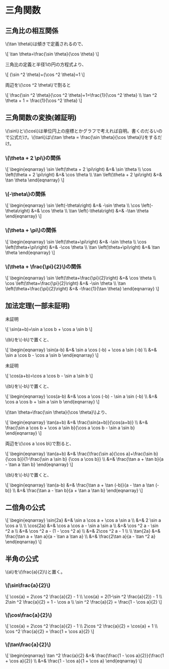 # 三角関数

## 三角比の相互関係
\\(\tan \theta\\)は傾きで定義されるので、

\\[
\tan \theta=\frac{\sin \theta}{\cos \theta}
\\]

三角比の定義と半径1の円の方程式より、

\\[
{\sin ^2 \theta}+{\cos ^2 \theta}=1
\\]

両辺を\\(\cos ^2 \theta\\)で割ると

\\[
\frac{\sin ^2 \theta}{\cos ^2 \theta}+1=\frac{1}{\cos ^2 \theta} \\\\
\tan ^2 \theta + 1 = \frac{1}{\cos ^2 \theta}
\\]

## 三角関数の変換(雑証明)
\\(\sin\\)と\\(\cos\\)は単位円上の座標とかグラフで考えれば自明。書くのだるいので公式だけ。\\(\tan\\)は\\(\tan \theta = \frac{\sin \theta}{\cos \theta}\\)をするだけ。

### \\(\theta + 2 \pi\\)の関係

\\[
\begin{eqnarray}
\sin \left(\theta + 2 \pi\right) &=& \sin \theta \\\\
\cos \left(\theta + 2 \pi\right) &=& \cos \theta \\\\
\tan \left(\theta + 2 \pi\right) &=& \tan \theta
\end{eqnarray}
\\]

### \\(-\theta\\)の関係

\\[
\begin{eqnarray}
\sin \left(-\theta\right) &=& -\sin \theta \\\\
\cos \left(-\theta\right) &=& \cos \theta \\\\
\tan \left(-\theta\right) &=& -\tan \theta
\end{eqnarray}
\\]

### \\(\theta + \pi\\)の関係

\\[
\begin{eqnarray}
\sin \left(\theta+\pi\right) &=& -\sin \theta \\\\
\cos \left(\theta+\pi\right) &=& -\cos \theta \\\\
\tan \left(\theta+\pi\right) &=& \tan \theta
\end{eqnarray}
\\]

### \\(\theta + \frac{\pi}{2}\\)の関係

\\[
\begin{eqnarray}
\sin \left(\theta+\frac{\pi}{2}\right) &=& \cos \theta \\\\
\cos \left(\theta+\frac{\pi}{2}\right) &=& -\sin \theta \\\\
\tan \left(\theta+\frac{\pi}{2}\right) &=& -\frac{1}{\tan \theta}
\end{eqnarray}
\\]

## 加法定理(一部未証明)

未証明

\\[
\sin(a+b)=\sin a \cos b + \cos a \sin b
\\]

\\(b\\)を\\(-b\\)で置くと、

\\[
\begin{eqnarray}
\sin(a-b) &=& \sin a \cos (-b) + \cos a \sin (-b) \\\\
&=& \sin a \cos b - \cos a \sin b
\end{eqnarray}
\\]

未証明

\\[
\cos(a+b)=\cos a \cos b - \sin a \sin b
\\]

\\(b\\)を\\(-b\\)で置くと、

\\[
\begin{eqnarray}
\cos(a-b) &=& \cos a \cos (-b) - \sin a \sin (-b) \\\\
&=& \cos a \cos b + \sin a \sin b
\end{eqnarray}
\\]

\\(\tan \theta=\frac{\sin \theta}{\cos \theta}\\)より、

\\[
\begin{eqnarray}
\tan(a+b) &=& \frac{\sin(a+b)}{\cos(a+b)} \\\\
&=& \frac{\sin a \cos b + \cos a \sin b}{\cos a \cos b - \sin a \sin b}
\end{eqnarray}
\\]

両辺を\\(\cos a \cos b\\)で割ると、

\\[
\begin{eqnarray}
\tan(a+b) &=& \frac{\frac{\sin a}{\cos a}+\frac{\sin b}{\cos b}}{1-\frac{\sin a \sin b} {\cos a \cos b}} \\\\
&=& \frac{\tan a + \tan b}{a - \tan a \tan b}
\end{eqnarray}
\\]

\\(b\\)を\\(-b\\)で置くと、

\\[
\begin{eqnarray}
\tan(a-b) &=& \frac{\tan a + \tan (-b)}{a - \tan a \tan (-b)} \\\\
&=& \frac{\tan a - \tan b}{a + \tan a \tan b}
\end{eqnarray}
\\]

## 二倍角の公式
\\[
\begin{eqnarray}
\sin{2a} &=& \sin a \cos a + \cos a \sin a \\\\
&=& 2 \sin a \cos a \\\\
\\\\
\cos{2a} &=& \cos a \cos a - \sin a \sin a \\\\
&=& \cos ^2 a - \sin ^2 a \\\\
&=& \cos ^2 a - (1 - \cos ^2 a) \\\\
&=& 2\cos ^2 a - 1 \\\\
\\\\
\tan{2a} &=& \frac{\tan a + \tan a}{a - \tan a \tan a} \\\\
&=& \frac{2\tan a}{a - \tan ^2 a}
\end{eqnarray}
\\]

## 半角の公式
\\(a\\)を\\(\frac{a}{2}\\)と置く。
### \\(\sin\frac{a}{2}\\)
\\[
\cos{a} = 2\cos ^2 \frac{a}{2} - 1 \\\\
\cos{a} = 2(1-\sin ^2 \frac{a}{2}) - 1 \\\\
2\sin ^2 \frac{a}{2} = 1 - \cos a \\\\
\sin ^2 \frac{a}{2} = \frac{1 - \cos a}{2}
\\]

### \\(\cos\frac{a}{2}\\)

\\[
\cos{a} = 2\cos ^2 \frac{a}{2} - 1 \\\\
2\cos ^2 \frac{a}{2} = \cos{a} + 1 \\\\
\cos ^2 \frac{a}{2} = \frac{1 + \cos a}{2}
\\]

### \\(\tan\frac{a}{2}\\)
\\[
\begin{eqnarray}
\tan ^2 \frac{a}{2} &=& \frac{\frac{1 - \cos a}{2}}{\frac{1 + \cos a}{2}} \\\\
&=& \frac{1 - \cos a}{1 + \cos a}
\end{eqnarray}
\\]